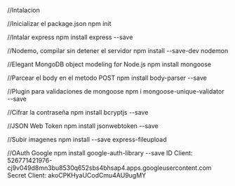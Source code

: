 //Intalacion

//Inicializar el package.json
npm init

//Intalar express
npm install express --save


//Nodemo, compilar sin detener el servidor
npm install --save-dev nodemon

//Elegant MongoDB object modeling for Node.js
npm install mongoose

//Parcear el body en el metodo POST
npm install body-parser --save

//Plugin para validaciones de mongoose
npm i mongoose-unique-validator --save

//Cifrar la contraseña
npm install bcryptjs --save

//JSON Web Token
npm install jsonwebtoken --save


//Subir imagenes
npm install --save express-fileupload


//OAuth Google
npm install google-auth-library --save
ID Client: 526771421976-cj9v049d8mn3bu8530q652sbs4bhsap4.apps.googleusercontent.com
Secret Client: akoCPKHyaUCodCmu4AU9ugMY

